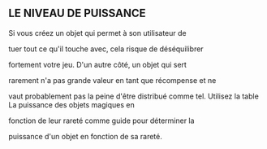 ## LE NIVEAU DE PUISSANCE


Si vous créez un objet qui permet à son utilisateur de

tuer tout ce qu'il touche avec, cela risque de déséquilibrer

fortement votre jeu. D'un autre côté, un objet qui sert

rarement n'a pas grande valeur en tant que récompense et ne

vaut probablement pas la peine d'être distribué comme tel.
Utilisez la table La puissance des objets magiques en

fonction de leur rareté comme guide pour déterminer la

puissance d'un objet en fonction de sa rareté.
